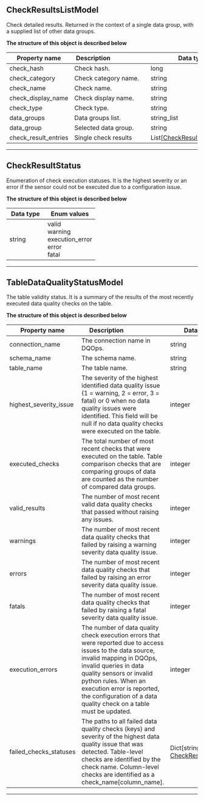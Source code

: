 
## CheckResultsListModel  
Check detailed results. Returned in the context of a single data group, with a supplied list of other data groups.  
  

**The structure of this object is described below**  
  

|&nbsp;Property&nbsp;name&nbsp;|&nbsp;Description&nbsp;&nbsp;&nbsp;&nbsp;&nbsp;&nbsp;&nbsp;&nbsp;&nbsp;&nbsp;&nbsp;&nbsp;&nbsp;&nbsp;&nbsp;&nbsp;&nbsp;&nbsp;&nbsp;&nbsp;&nbsp;|&nbsp;Data&nbsp;type&nbsp;|
|---------------|---------------------------------|-----------|
|check_hash|Check hash.|long|
|check_category|Check category name.|string|
|check_name|Check name.|string|
|check_display_name|Check display name.|string|
|check_type|Check type.|string|
|data_groups|Data groups list.|string_list|
|data_group|Selected data group.|string|
|check_result_entries|Single check results|List[[CheckResultEntryModel](/docs/client/models/incidents/#checkresultentrymodel)]|


___  

## CheckResultStatus  
Enumeration of check execution statuses. It is the highest severity or an error if the sensor could not be executed due to a configuration issue.  
  

**The structure of this object is described below**  
  

|&nbsp;Data&nbsp;type&nbsp;|&nbsp;Enum&nbsp;values&nbsp;|
|-----------|-------------|
|string|valid<br/>warning<br/>execution_error<br/>error<br/>fatal<br/>|

___  

## TableDataQualityStatusModel  
The table validity status. It is a summary of the results of the most recently executed data quality checks on the table.  
  

**The structure of this object is described below**  
  

|&nbsp;Property&nbsp;name&nbsp;|&nbsp;Description&nbsp;&nbsp;&nbsp;&nbsp;&nbsp;&nbsp;&nbsp;&nbsp;&nbsp;&nbsp;&nbsp;&nbsp;&nbsp;&nbsp;&nbsp;&nbsp;&nbsp;&nbsp;&nbsp;&nbsp;&nbsp;|&nbsp;Data&nbsp;type&nbsp;|
|---------------|---------------------------------|-----------|
|connection_name|The connection name in DQOps.|string|
|schema_name|The schema name.|string|
|table_name|The table name.|string|
|highest_severity_issue|The severity of the highest identified data quality issue (1 &#x3D; warning, 2 &#x3D; error, 3 &#x3D; fatal) or 0 when no data quality issues were identified. This field will be null if no data quality checks were executed on the table.|integer|
|executed_checks|The total number of most recent checks that were executed on the table. Table comparison checks that are comparing groups of data are counted as the number of compared data groups.|integer|
|valid_results|The number of most recent valid data quality checks that passed without raising any issues.|integer|
|warnings|The number of most recent data quality checks that failed by raising a warning severity data quality issue.|integer|
|errors|The number of most recent data quality checks that failed by raising an error severity data quality issue.|integer|
|fatals|The number of most recent data quality checks that failed by raising a fatal severity data quality issue.|integer|
|execution_errors|The number of data quality check execution errors that were reported due to access issues to the data source, invalid mapping in DQOps, invalid queries in data quality sensors or invalid python rules. When an execution error is reported, the configuration of a data quality check on a table must be updated.|integer|
|failed_checks_statuses|The paths to all failed data quality checks (keys) and severity of the highest data quality issue that was detected. Table-level checks are identified by the check name. Column-level checks are identified as a check_name[column_name].|Dict[string, [CheckResultStatus](#checkresultstatus)]|


___  

